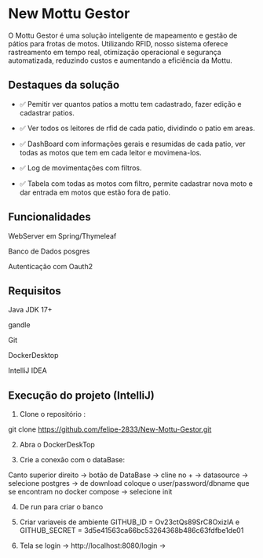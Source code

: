 # New Mottu Gestor

O Mottu Gestor é uma solução inteligente de mapeamento e gestão de pátios para frotas de motos. Utilizando RFID, nosso sistema oferece rastreamento em tempo real, otimização operacional e segurança automatizada, reduzindo custos e aumentando a eficiência da Mottu.

## Destaques da solução
- ✅ Pemitir ver quantos patios a mottu tem cadastrado, fazer edição e cadastrar patios.

- ✅ Ver todos os leitores de rfid de cada patio, dividindo o patio em areas.

- ✅ DashBoard com informações gerais e resumidas de cada patio, ver todas as motos que tem em cada leitor e movimena-los.

- ✅ Log de movimentações com filtros.

- ✅ Tabela com todas as motos com filtro, permite cadastrar nova moto e dar entrada em motos que estão fora de patio.

## Funcionalidades
WebServer em Spring/Thymeleaf

Banco de Dados posgres

Autenticação com Oauth2

## Requisitos
Java JDK 17+

gandle

Git

DockerDesktop

IntelliJ IDEA

## Execução do projeto (IntelliJ)
1. Clone o repositório :
   
git clone https://github.com/felipe-2833/New-Mottu-Gestor.git

2. Abra o DockerDeskTop

3. Crie a conexão com o dataBase:

Canto superior direito -> botão de DataBase -> cline no + -> datasource -> selecione postgres -> de download coloque o user/password/dbname que se encontram no docker compose -> selecione init

4. De run para criar o banco
   
5. Criar variaveis de ambiente GITHUB_ID = Ov23ctQs89SrC8OxizIA e GITHUB_SECRET = 3d5e41563ca66bc53264368b486c63fdfbe1de01

6. Tela se login -> http://localhost:8080/login -> 
